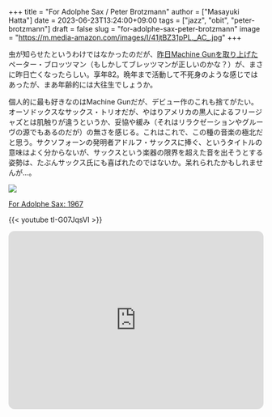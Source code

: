 +++
title = "For Adolphe Sax / Peter Brotzmann"
author = ["Masayuki Hatta"]
date = 2023-06-23T13:24:00+09:00
tags = ["jazz", "obit", "peter-brotzmann"]
draft = false
slug = "for-adolphe-sax-peter-brotzmann"
image = "https://m.media-amazon.com/images/I/41jtBZ31pPL._AC_.jpg"
+++

虫が知らせたというわけではなかったのだが、[昨日Machine Gunを取り上げた](https://ja.mhatta.org/blog/2023/06/22/machine-gun-peter-brotzmann/)ペーター・ブロッツマン（もしかしてブレッツマンが正しいのかな？）が、まさに昨日亡くなったらしい。享年82。晩年まで活動して不死身のような感じではあったが、まあ年齢的には大往生でしょうか。

個人的に最も好きなのはMachine Gunだが、デビュー作のこれも捨てがたい。オーソドックスなサックス・トリオだが、やはりアメリカの黒人によるフリージャズとは肌触りが違うというか、妥協や緩み（それはリラクゼーションやグルーヴの源でもあるのだが）の無さを感じる。これはこれで、この種の音楽の極北だと思う。サクソフォーンの発明者アドルフ・サックスに捧ぐ、というタイトルの意味はよく分からないが、サックスという楽器の限界を超えた音を出そうとする姿勢は、たぶんサックス氏にも喜ばれたのではないか。呆れられたかもしれませんが…。

<p><a href="https://www.amazon.co.jp/Adolphe-Sax-Peter-Brotzmann-Trio/dp/B000066JDV?&linkCode=li3&tag=myhumangetsme-22&linkId=66974863dc750893c2027c1d82c0d46f&language=ja_JP&ref_=as_li_ss_il" target="_blank" rel="nofollow"><img border="0" src="//ws-fe.amazon-adsystem.com/widgets/q?_encoding=UTF8&ASIN=B000066JDV&Format=_SL250_&ID=AsinImage&MarketPlace=JP&ServiceVersion=20070822&WS=1&tag=myhumangetsme-22&language=ja_JP" ></a><img src="https://ir-jp.amazon-adsystem.com/e/ir?t=myhumangetsme-22&language=ja_JP&l=li3&o=9&a=B000066JDV" width="1" height="1" border="0" alt="" style="border:none !important; margin:0px !important;" /></p> <p><a href="https://www.amazon.co.jp/Adolphe-Sax-Peter-Brotzmann-Trio/dp/B000066JDV?&linkCode=li3&tag=myhumangetsme-22&linkId=66974863dc750893c2027c1d82c0d46f&language=ja_JP&ref_=as_li_ss_il" target="_blank" rel="nofollow">For Adolphe Sax: 1967</a></p>

{{< youtube tI-G07JqsVI >}}

<iframe style="border-radius:12px" src="https://open.spotify.com/embed/album/1iPWlr9MIMDaKwYuLTJb2H?utm_source=generator" width="100%" height="352" frameBorder="0" allowfullscreen="" allow="autoplay; clipboard-write; encrypted-media; fullscreen; picture-in-picture" loading="lazy"></iframe>
